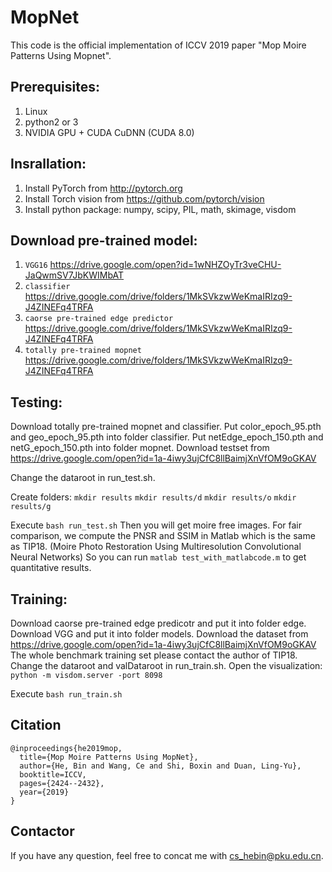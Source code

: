 # MopNet
This code is the official implementation of ICCV 2019 paper "Mop Moire Patterns Using Mopnet".

## Prerequisites:
1. Linux
2. python2 or 3
3. NVIDIA GPU + CUDA CuDNN (CUDA 8.0)

## Insrallation:
1. Install PyTorch from  http://pytorch.org
2. Install Torch vision from https://github.com/pytorch/vision 
3. Install python package: numpy, scipy, PIL, math, skimage, visdom

## Download pre-trained model:
1. `VGG16`  https://drive.google.com/open?id=1wNHZOyTr3veCHU-JaQwmSV7JbKWIMbAT
2. `classifier`  https://drive.google.com/drive/folders/1MkSVkzwWeKmaIRIzq9-J4ZINEFq4TRFA
3. `caorse pre-trained edge predictor`  https://drive.google.com/drive/folders/1MkSVkzwWeKmaIRIzq9-J4ZINEFq4TRFA
4. `totally pre-trained mopnet`  https://drive.google.com/drive/folders/1MkSVkzwWeKmaIRIzq9-J4ZINEFq4TRFA

## Testing:
Download totally pre-trained mopnet and classifier.
Put color_epoch_95.pth and geo_epoch_95.pth into folder classifier. 
Put netEdge_epoch_150.pth and netG_epoch_150.pth into folder mopnet.
Download testset from 
https://drive.google.com/open?id=1a-4iwy3ujCfC8llBaimjXnVfOM9oGKAV

Change the dataroot in run_test.sh.

Create folders:
    `mkdir results`
    `mkdir results/d`
    `mkdir results/o`
    `mkdir results/g`

Execute
`bash run_test.sh`
Then you will get moire free images.
For fair comparison, we compute the PNSR and SSIM in Matlab which is the same as TIP18. 
(Moire Photo Restoration Using Multiresolution Convolutional Neural Networks)
So you can run 
`matlab test_with_matlabcode.m`
to get quantitative results.

## Training:
Download caorse pre-trained edge predicotr and put it into folder edge.
Download VGG and put it into folder models.
Download the dataset from 
https://drive.google.com/open?id=1a-4iwy3ujCfC8llBaimjXnVfOM9oGKAV
The whole benchmark training set please contact the author of TIP18. 
Change the dataroot and valDataroot in run_train.sh.
Open the visualization:
`python -m visdom.server -port 8098`

Execute
`bash run_train.sh`

## Citation 
```
@inproceedings{he2019mop,
  title={Mop Moire Patterns Using MopNet},
  author={He, Bin and Wang, Ce and Shi, Boxin and Duan, Ling-Yu},
  booktitle=ICCV,
  pages={2424--2432},
  year={2019}
}
```

## Contactor
If you have any question, feel free to concat me with cs_hebin@pku.edu.cn.





